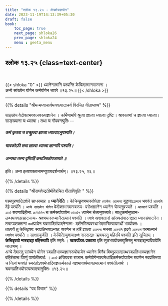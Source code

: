 ```yaml
---
title: "श्लोक १३.२५ - क्षेत्रक्षेत्रज्ञयोग"
date: 2023-11-19T14:13:39+05:30
draft: false
book:
    toc_page: true
    next_page: shloka26
    prev_page: shloka24
    menu : geeta_menu
---
```




## श्लोक १३.२५ {class=text-center}

<br/>

{{< shloka  "0"  >}}
ध्यानेनात्मनि पश्यन्ति केचिदात्मानमात्मना ।   
अन्ये सांख्येन योगेन कर्मयोगेन चापरे ॥१३.२५॥
{{< /shloka >}}

---


{{% details "श्रीमन्मध्वाचार्यभगवत्पादाचर्य विरचित  गीताभाष्य" %}}

`साङ्ख्येन` वेदोक्तभगवत्स्वरूपज्ञानेन । कर्मिणामपि श्रुत्वा ज्ञात्वा ध्यात्वा दृष्टिः। 
श्रावकाणां च ज्ञात्वा ध्यात्वा। साङ्ख्यानां च ध्यात्वा। तथा च गौपवनश्रुतिः -- 
##### कर्म कृतवा च तच्छ्रुत्वा ज्ञात्वा ध्यात्वाऽनुपश्यति। 
##### श्रावकोऽपि तथा ज्ञात्वा ध्यात्वा ज्ञान्यपि पश्यति। 
##### अन्यथा तस्य दृष्टिर्हि कथञ्चिन्नोपजायते ॥
इति। अन्य इत्यशक्तानामप्युपायदर्शनार्थम्। ॥१३.२५, २६॥

{{% /details %}}



{{% details "श्रीराघवेन्द्रतीर्थविरचित गीताविवृतिः " %}}

परमपुरुषादिदर्शने साधनमाह ॥ **ध्यानेनेति** । 
केचिच्छ्रवणमननोपेताः `ध्यानेन आत्मना` बुद्ध्या`ऽऽत्मानं` 
भगवंतं `आत्मनि` देहे पश्यंति । 
`अन्ये सांख्येन योगेन` वेदोक्तभगवत्स्वरूप- 
परोक्षज्ञानेन ध्यानेन चेत्यनुषज्यते । `आत्मानं` पश्यंति ।
`अपरे` श्रवणादिहीनाः `कर्मयोगेन` च कर्मरूपोपायेन 
`सांख्येन` ध्यानेन चेत्यनुषज्यते।
साधुकर्मानुष्ठान- लब्धभगवत्प्रसादजन्य- श्रवणमननध्यानैरात्मानं पश्यंति । 
`ध्याने` अशक्तानां सांख्यसंपादनद्वारा ध्यानसंपादनेन । 
तत्राप्यशक्तानां `कर्मो`पायेन 
श्रवणादिसंपादनेनात्म- दर्शनमित्यवस्थाभेदमाश्रित्यायमर्थो 
भाष्योक्तः ।   
तात्पर्ये तु केचिदृषयः स्वप्रतिभयाऽन्यतः 
श्रवणेन च हरिं ज्ञात्वा `आत्मना` मनसा
`आत्मनि` हृदये `आत्मानं` परमात्मानं `ध्यानेन` पश्यंति । 
साक्षात्कुर्वति । केचिदित्युक्त्या`ऽन्ये` नारदाद्याः ऋषयस्तु 
बहिरपि पश्यंति इति सूचितम्‌ । 
**केचिदृषयो नारदाद्या बहिस्त्वपि** इति स्मृतेः । 
**ऋषयोंऽतः प्रकाशा** इति 
सूत्रभाष्योक्तश्रुतिस्तु नारदाद्यन्यविषयेति जातव्यम्‌ ।  
अन्ये देवास्तु सांख्येन योगेन स्वप्रतिभाख्यज्ञानरूपोपायेन 
ध्यानेन विनैव विष्णुप्रसादलब्धस्वप्रतिभाख्यज्ञानेन 
बहिरंतश्च विष्णुं पश्यंतीत्यर्थः । `अपरे` 
क्षत्रियवरा राजानः कर्मयोगेनाश्वमेधादिकर्मरूपोपायेन श्रवणेन स्वप्रतिभया च 
नित्यं भगवंतं  स्मरंतोऽश्वमेधादियज्ञकर्मकाले 
यज्ञभागार्थमागतमात्मानं पश्यंतीत्यर्थः । 
श्रवणप्रतिभयोरल्पत्वादत्रानुक्तिः ॥१३.२५॥

{{% /details %}}



{{% details "पद विचार" %}}


{{% /details %}}
